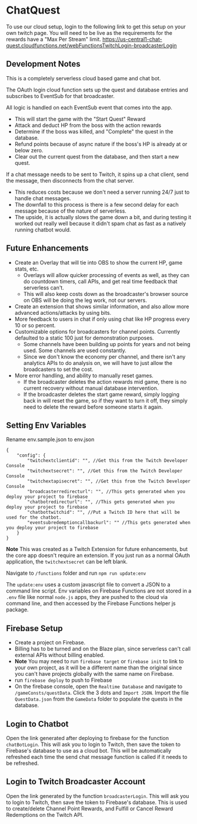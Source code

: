 # ChatQuest

To use our cloud setup, login to the following link to get this setup on your own twitch page. You will need to be live as the requirements for the rewards have a 
"Max Per Stream" limit.
https://us-central1-chat-quest.cloudfunctions.net/webFunctionsTwitchLogin-broadcasterLogin 
 
## Development Notes
This is a completely serverless cloud based game and chat bot. 

The OAuth login cloud function sets up the quest and database entries and subscribes to EventSub for that broadcaster.

All logic is handled on each EventSub event that comes into the app.
- This will start the game with the "Start Quest" Reward
- Attack and deduct HP from the boss with the action rewards
- Determine if the boss was killed, and "Complete" the quest in the database.
- Refund points because of async nature if the boss's HP is already at or below zero.
- Clear out the current quest from the database, and then start a new quest.

If a chat message needs to be sent to Twitch, it spins up a chat client, send the message, then disconnects from the chat server.
- This reduces costs because we don't need a server running 24/7 just to handle chat messages.
- The downfall to this process is there is a few second delay for each message because of the nature of serverless.
 - The upside, it is actually slows the game down a bit, and during testing it worked out really well because it didn't spam chat as fast as a natively running chatbot would.

## Future Enhancements

- Create an Overlay that will tie into OBS to show the current HP, game stats, etc.
  - Overlays will allow quicker processing of events as well, as they can do countdown timers, call APIs, and get real time feedback that serverless can't.
  - This will also keep costs down as the broadcaster's browser source on OBS will be doing the leg work, not our servers.
- Create an extension that shows similar information, and also allow more advanced actions/attacks by using bits.
- More feedback to users in chat if only using chat like HP progress every 10 or so percent.
- Customizable options for broadcasters for channel points. Currently defaulted to a static 100 just for demonstration purposes.
  - Some channels have been building up points for years and not being used. Some channels are used constantly.
  - Since we don't know the economy per channel, and there isn't any analytics APIs to do analysis on, we will have to just allow the broadcasters to set the cost.
- More error handling, and ability to manually reset games.
  - If the broadcaster deletes the action rewards mid game, there is no current recovery without manual database intervention.
  - If the broadcaster deletes the start game reward, simply logging back in will reset the game, so if they want to turn it off, they simply need to delete the reward before someone starts it again.

## Setting Env Variables
Rename env.sample.json to env.json
```
{
    "config": {
        "twitchextclientid": "", //Get this from the Twitch Developer Console
        "twitchextsecret": "", //Get this from the Twitch Developer Console
        "twitchextapisecret": "", //Get this from the Twitch Developer Console
        "broadcasterredirecturl": "", //This gets generated when you deploy your project to firebase
        "chatbotredirecturl": "", //This gets generated when you deploy your project to firebase
        "chatbottwitchid": "", //Put a Twitch ID here that will be used for the chatbot.
        "eventsubredemptioncallbackurl": "" //This gets generated when you deploy your project to firebase
    }
}
```
**Note** This was created as a Twitch Extension for future enhancements, but the core app doesn't require an extension. If you just run as  a normal OAuth application, the `twitchextsecret` can be left blank.

Navigate to `/functions` folder and run `npm run update:env`

The `update:env` uses a custom javascript file to convert a JSON to a command line script. 
Env variables on Firebase Functions are not stored in a `.env` file like normal `node.js` apps, they are pushed to the cloud via command line, and then accessed by the Firebase Functions helper js package.

## Firebase Setup

- Create a project on Firebase.
- Billing has to be turned and on the Blaze plan, since serverless can't call external APIs without billing enabled.
- **Note** You may need to run `firebase target` or `firebase init` to link to your own project, as it will be a different name than the original since you can't have projects globally with the same name on Firebase.
- run `firebase deploy` to push to Firebase
- On the firebase console, open the `Realtime Database` and navigate to `/gameConsts/questData`. Click the 3 dots and `Import JSON`. Import the file `QuestData.json` from the `GameData` folder to populate the quests in the database. 

## Login to Chatbot
Open the link generated after deploying to firebase for the function `chatBotLogin`.
This will ask you to login to Twitch, then save the token to Firebase's database to use as a cloud bot.
This will be automatically refreshed each time the send chat message function is called if it needs to be refreshed.

## Login to Twitch Broadcaster Account
Open the link generated by the function `broadcasterLogin`.
This will ask you to login to Twitch, then save the token to Firebase's database. 
This is used to create/delete Channel Point Rewards, and Fulfill or Cancel Reward Redemptions on the Twitch API.
